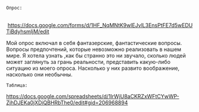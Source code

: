     
    Опрос:
    <https://docs.google.com/forms/d/1HF_NqMNtK9wlEJvlL3EnsPtFE7d5wEDUTiBdyhsmIjM/edit>
    
Мой опрос включал в себя фантазерские, фантастические вопросы. Вопросы предпочтений, которые невозможно реализовать в нашем мире.
Я хотела узнать ,как бы странно это ни звучало, сколько людей может заглянуть  за грань реальности, представить какую-либо ситуацию из моего опроса. Насколько у них развито воображение, насколько они необычны. 


    Таблица:
 <https://docs.google.com/spreadsheets/d/1IrWjU8aCKRZxWFtCYwWP-ZjhDJEKa0jXDiQBHRbThe0/edit#gid=206968894>
 
    
    
